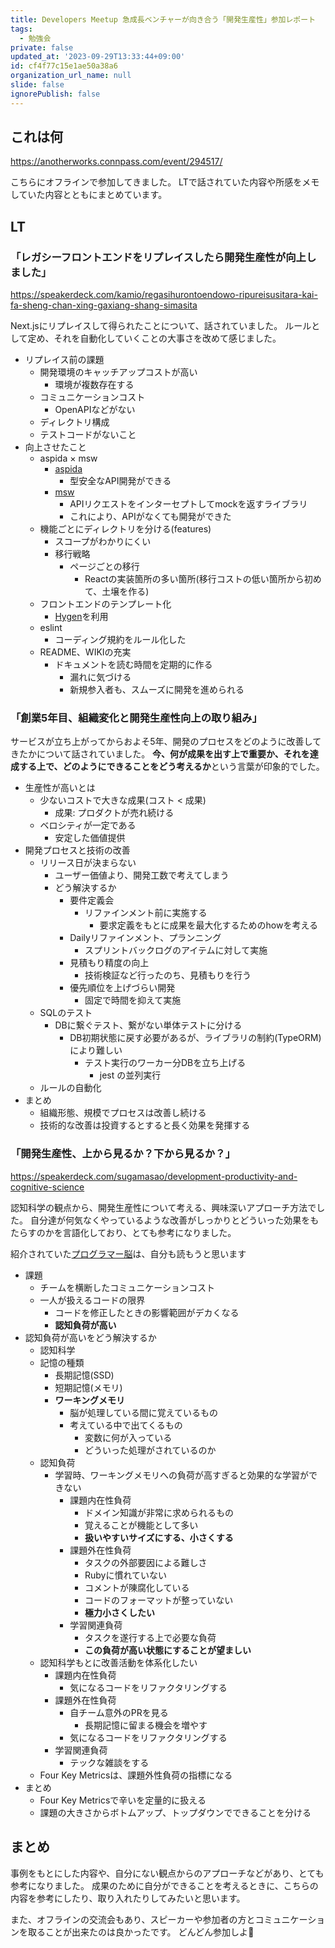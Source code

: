 ```yaml
---
title: Developers Meetup 急成長ベンチャーが向き合う「開発生産性」参加レポート
tags:
  - 勉強会
private: false
updated_at: '2023-09-29T13:33:44+09:00'
id: cf4f77c15e1ae50a38a6
organization_url_name: null
slide: false
ignorePublish: false
---
```


## これは何

https://anotherworks.connpass.com/event/294517/

こちらにオフラインで参加してきました。
LTで話されていた内容や所感をメモしていた内容とともにまとめています。

## LT

### 「レガシーフロントエンドをリプレイスしたら開発生産性が向上しました」

https://speakerdeck.com/kamio/regasihurontoendowo-ripureisusitara-kai-fa-sheng-chan-xing-gaxiang-shang-simasita

Next.jsにリプレイスして得られたことについて、話されていました。
ルールとして定め、それを自動化していくことの大事さを改めて感じました。

- リプレイス前の課題
  - 開発環境のキャッチアップコストが高い
    - 環境が複数存在する
  - コミュニケーションコスト
    - OpenAPIなどがない
  - ディレクトリ構成
  - テストコードがないこと
- 向上させたこと
  - aspida × msw
    - [aspida](https://github.com/aspida/aspida)
      - 型安全なAPI開発ができる
    - [msw](https://mswjs.io/)
      - APIリクエストをインターセプトしてmockを返すライブラリ
      - これにより、APIがなくても開発ができた
  - 機能ごとにディレクトリを分ける(features)
    - スコープがわかりにくい
    - 移行戦略
      - ページごとの移行
        - Reactの実装箇所の多い箇所(移行コストの低い箇所から初めて、土壌を作る)
  - フロントエンドのテンプレート化
    - [Hygen](https://www.hygen.io/)を利用
  - eslint
    - コーディング規約をルール化した
  - README、WIKIの充実
    - ドキュメントを読む時間を定期的に作る
      - 漏れに気づける
      - 新規参入者も、スムーズに開発を進められる

### 「創業5年目、組織変化と開発生産性向上の取り組み」

サービスが立ち上がってからおよそ5年、開発のプロセスをどのように改善してきたかについて話されていました。
**今、何が成果を出す上で重要か、それを達成する上で、どのようにできることをどう考えるか**という言葉が印象的でした。

- 生産性が高いとは
  - 少ないコストで大きな成果(コスト < 成果)
    - 成果: プロダクトが売れ続ける
  - ベロシティが一定である
    - 安定した価値提供
- 開発プロセスと技術の改善
  - リリース日が決まらない
    - ユーザー価値より、開発工数で考えてしまう
    - どう解決するか
      - 要件定義会
        - リファインメント前に実施する
          - 要求定義をもとに成果を最大化するためのhowを考える
      - Dailyリファインメント、プランニング
        - スプリントバックログのアイテムに対して実施
      - 見積もり精度の向上
        - 技術検証など行ったのち、見積もりを行う
      - 優先順位を上げづらい開発
        - 固定で時間を抑えて実施
  - SQLのテスト
    - DBに繋ぐテスト、繋がない単体テストに分ける
      - DB初期状態に戻す必要があるが、ライブラリの制約(TypeORM)により難しい
        - テスト実行のワーカー分DBを立ち上げる
          - jest の並列実行
  - ルールの自動化
- まとめ
  - 組織形態、規模でプロセスは改善し続ける
  - 技術的な改善は投資するとすると長く効果を発揮する

### 「開発生産性、上から見るか？下から見るか？」

https://speakerdeck.com/sugamasao/development-productivity-and-cognitive-science

認知科学の観点から、開発生産性について考える、興味深いアプローチ方法でした。
自分達が何気なくやっているような改善がしっかりとどういった効果をもたらすのかを言語化しており、とても参考になりました。

紹介されていた[プログラマー脳](https://www.amazon.co.jp/%E3%83%97%E3%83%AD%E3%82%B0%E3%83%A9%E3%83%9E%E3%83%BC%E8%84%B3-%EF%BD%9E%E5%84%AA%E3%82%8C%E3%81%9F%E3%83%97%E3%83%AD%E3%82%B0%E3%83%A9%E3%83%9E%E3%83%BC%E3%81%AB%E3%81%AA%E3%82%8B%E3%81%9F%E3%82%81%E3%81%AE%E8%AA%8D%E7%9F%A5%E7%A7%91%E5%AD%A6%E3%81%AB%E5%9F%BA%E3%81%A5%E3%81%8F%E3%82%A2%E3%83%97%E3%83%AD%E3%83%BC%E3%83%81-Felienne-Hermans/dp/4798068535/)は、自分も読もうと思います

- 課題
  - チームを横断したコミュニケーションコスト
  - 一人が扱えるコードの限界
    - コードを修正したときの影響範囲がデカくなる
    - **認知負荷が高い**
- 認知負荷が高いをどう解決するか
  - 認知科学
  - 記憶の種類
    - 長期記憶(SSD)
    - 短期記憶(メモリ)
    - **ワーキングメモリ**
      - 脳が処理している間に覚えているもの
      - 考えている中で出てくるもの
        - 変数に何が入っている
        - どういった処理がされているのか
  - 認知負荷
    - 学習時、ワーキングメモリへの負荷が高すぎると効果的な学習ができない
      - 課題内在性負荷
        - ドメイン知識が非常に求められるもの
        - 覚えることが機能として多い
        - **扱いやすいサイズにする、小さくする**
      - 課題外在性負荷
        - タスクの外部要因による難しさ
        - Rubyに慣れていない
        - コメントが陳腐化している
        - コードのフォーマットが整っていない
        - **極力小さくしたい**
      - 学習関連負荷
        - タスクを遂行する上で必要な負荷
        - **この負荷が高い状態にすることが望ましい**
  - 認知科学もとに改善活動を体系化したい
    - 課題内在性負荷
      - 気になるコードをリファクタリングする
    - 課題外在性負荷
      - 自チーム意外のPRを見る
        - 長期記憶に留まる機会を増やす
      - 気になるコードをリファクタリングする
    - 学習関連負荷
      - テックな雑談をする
  - Four Key Metricsは、課題外性負荷の指標になる
- まとめ
  - Four Key Metricsで辛いを定量的に扱える
  - 課題の大きさからボトムアップ、トップダウンでできることを分ける

## まとめ

事例をもとにした内容や、自分にない観点からのアプローチなどがあり、とても参考になりました。
成果のために自分ができることを考えるときに、こちらの内容を参考にしたり、取り入れたりしてみたいと思います。

また、オフラインの交流会もあり、スピーカーや参加者の方とコミュニケーションを取ることが出来たのは良かったです。
どんどん参加しよ:muscle:
